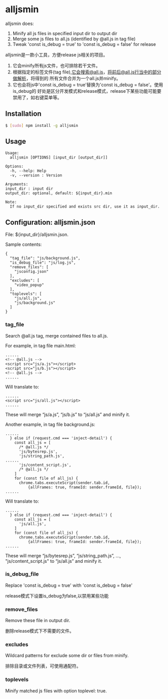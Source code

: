 # alljsmin

alljsmin does:

1. Minify all js files in specified input dir to output dir
2. Merge some js files to all.js (identified by @all.js in tag file)
3. Tweak 'const is_debug = true' to 'const is_debug = false' for release

alljsmin是一款小工具，方便release js相关的项目。

1. 它会minify所有js文件，也可排除若干文件。
2. 根据指定的标签文件(tag file),它会搜索@all.js，将前后@all.js行当中的部分做解析，将得到的
所有文件合并为一个all.js并minify。
3. 它也会将js中'const is_debug = true'替换为'const is_debug = false'。使用is_debug的
好处是区分开发模式和release模式，release下某些功能可能要禁用了，如右键菜单等。

## Installation

```sh
$ [sudo] npm install -g alljsmin
```

## Usage

```
Usage:
  alljsmin [OPTIONS] [input_dir [output_dir]]

Options:
  -h, --help: Help
  -v, --version : Version

Arguments:
input_dir : input dir
output_dir: optional, default: ${input_dir}.min

Note:
  If no input_dir specified and exists src dir, use it as input_dir.
```

## Configuration: alljsmin.json

File: ${input_dir}/alljsmin.json.

Sample contents:

```
{
  "tag_file": "js/background.js",
  "is_debug_file": "js/log.js",
  "remove_files": [
    "jsconfig.json"
  ],
  "excludes": [
    "video_popup"
  ],
  "toplevels": [
    "js/all.js",
    "js/background.js"
  ]
}
```

### tag_file

Search @all.js tag, merge contained files to all.js.

For example, in tag file main.html:

```
......
<!-- @all.js -->
<script src="js/a.js"></script>
<script src="js/b.js"></script>
<!-- @all.js -->
......
```

Will translate to:

```
......
<script src="js/all.js"></script>
......
```

These will merge “js/a.js”, “js/b.js” to “js/all.js” and minify it.


Another example, in tag file background.js:

```
......
  } else if (request.cmd === 'inject-detail') {
    const all_js = [
      /* @all.js */
      'js/bytesrep.js',
      'js/string_path.js',
......
      'js/content_script.js',
      /* @all.js */
    ]
    for (const file of all_js) {
      chrome.tabs.executeScript(sender.tab.id,
          {allFrames: true, frameId: sender.frameId, file});
......
```

Will translate to:

```
......
  } else if (request.cmd === 'inject-detail') {
    const all_js = [
      'js/all.js',
    ]
    for (const file of all_js) {
      chrome.tabs.executeScript(sender.tab.id,
          {allFrames: true, frameId: sender.frameId, file});
......
```

These will merge “js/bytesrep.js”, “js/string_path.js”, ..., "js/content_script.js"
to “js/all.js” and minify it.

### is_debug_file

Replace 'const is_debug = true' with 'const is_debug = false'

release模式下设置is_debug为false,以禁用某些功能

### remove_files

Remove these file in output dir.

删除release模式下不需要的文件。

### excludes

Wildcard patterns for exclude some dir or files from minify.

排除目录或文件列表，可使用通配符。

### toplevels

Minify matched js files with option toplevel: true.


